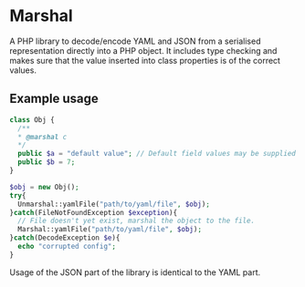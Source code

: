 # Marshal
A PHP library to decode/encode YAML and JSON from a serialised representation directly into a PHP object. It includes type checking and makes sure that the value inserted into class properties is of the correct values.

## Example usage
```php
class Obj {
  /**
  * @marshal c
  */
  public $a = "default value"; // Default field values may be supplied to set the type of a field and the value that is set to the config if it doesn't yet exist.
  public $b = 7;
}

$obj = new Obj();
try{
  Unmarshal::yamlFile("path/to/yaml/file", $obj);
}catch(FileNotFoundException $exception){
  // File doesn't yet exist, marshal the object to the file.
  Marshal::yamlFile("path/to/yaml/file", $obj);
}catch(DecodeException $e){
  echo "corrupted config";
}
```
Usage of the JSON part of the library is identical to the YAML part.
